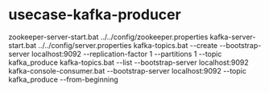 # usecase-kafka-producer
zookeeper-server-start.bat ../../config/zookeeper.properties
kafka-server-start.bat ../../config/server.properties
kafka-topics.bat --create --bootstrap-server localhost:9092 --replication-factor 1 --partitions 1 --topic kafka_produce
kafka-topics.bat --list --bootstrap-server localhost:9092
kafka-console-consumer.bat --bootstrap-server localhost:9092 --topic kafka_produce --from-beginning
